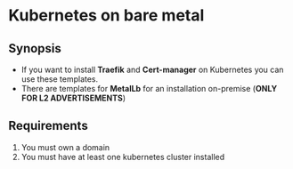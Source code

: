 
# Kubernetes on bare metal

## Synopsis
- If you want to install **Traefik** and **Cert-manager** on Kubernetes you can use these templates.
- There are templates for **MetalLb** for an installation on-premise (**ONLY FOR L2 ADVERTISEMENTS**)

## Requirements
1. You must own a domain
2. You must have at least one kubernetes cluster installed

